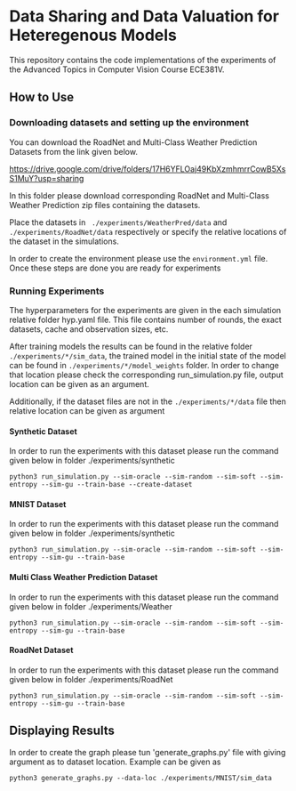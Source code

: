 # Data Sharing and Data Valuation for Heteregenous Models

This repository contains the code implementations of the experiments of the Advanced Topics in Computer Vision Course ECE381V. 

## How to Use

### Downloading datasets and setting up the environment 

You can download the RoadNet and Multi-Class Weather Prediction Datasets from the link given below.

https://drive.google.com/drive/folders/17H6YFLOaj49KbXzmhmrrCowB5XsS1MuY?usp=sharing

In this folder please download corresponding RoadNet and Multi-Class Weather Prediction zip files containing the datasets. 

Place the datasets in `
./experiments/WeatherPred/data`
 and `
./experiments/RoadNet/data`
 respectively or specify the relative locations of the dataset in the simulations.

In order to create the environment please use the `environment.yml` file.
Once these steps are done you are ready for experiments

### Running Experiments

The hyperparameters for the experiments are given in the each simulation relative folder hyp.yaml file. This file contains number of rounds, the exact datasets, cache and observation sizes, etc.

After training models the results can be found in the relative folder `./experiments/*/sim_data`, the trained model in the initial state of the model can be found in `./experiments/*/model_weights` folder. In order to change that location please check the corresponding run_simulation.py file, output location can be given as an argument. 

Additionally, if the dataset files are not in the `./experiments/*/data` file then relative location can be given as argument    
#### Synthetic Dataset

In order to run the experiments with this dataset please run the command given below in folder ./experiments/synthetic

```
python3 run_simulation.py --sim-oracle --sim-random --sim-soft --sim-entropy --sim-gu --train-base --create-dataset

```

#### MNIST Dataset

In order to run the experiments with this dataset please run the command given below in folder ./experiments/synthetic

```
python3 run_simulation.py --sim-oracle --sim-random --sim-soft --sim-entropy --sim-gu --train-base 

```

#### Multi Class Weather Prediction Dataset

In order to run the experiments with this dataset please run the command given below in folder ./experiments/Weather

```
python3 run_simulation.py --sim-oracle --sim-random --sim-soft --sim-entropy --sim-gu --train-base 

```

#### RoadNet Dataset

In order to run the experiments with this dataset please run the command given below in folder ./experiments/RoadNet

```
python3 run_simulation.py --sim-oracle --sim-random --sim-soft --sim-entropy --sim-gu --train-base 

```

## Displaying Results

In order to create the graph please tun 'generate_graphs.py' file with giving argument as to dataset location. Example can be given as

```
python3 generate_graphs.py --data-loc ./experiments/MNIST/sim_data

```

